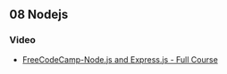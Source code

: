## 08  Nodejs

### Video 

-   [FreeCodeCamp-Node.js and Express.js - Full Course](https://www.youtube.com/watch?v=Oe421EPjeBE)

